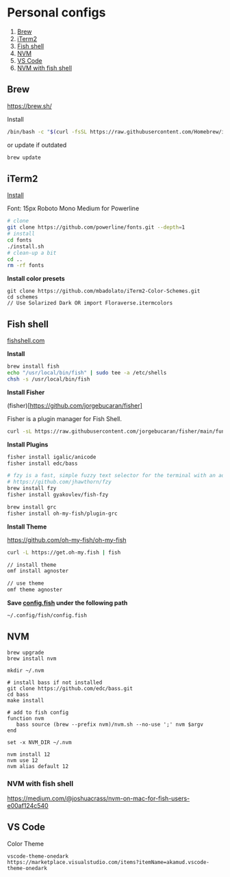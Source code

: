 # Personal configs

1. [Brew](#Brew)
1. [iTerm2](#iTerm2)
1. [Fish shell](#Fish-shell)
1. [NVM](#nvm)
1. [VS Code](#VS-code)
1. [NVM with fish shell](#NVM-with-fish-shell)

## Brew

https://brew.sh/

Install
```bash
/bin/bash -c "$(curl -fsSL https://raw.githubusercontent.com/Homebrew/install/HEAD/install.sh)"
```

or update if outdated
```bash
brew update
```

## iTerm2
[Install](https://www.iterm2.com/downloads.html)

Font: 15px Roboto Mono Medium for Powerline
```bash
# clone
git clone https://github.com/powerline/fonts.git --depth=1
# install
cd fonts
./install.sh
# clean-up a bit
cd ..
rm -rf fonts
```

**Install color presets**
```shell
git clone https://github.com/mbadolato/iTerm2-Color-Schemes.git
cd schemes
// Use Solarized Dark OR import Floraverse.itermcolors
```

## Fish shell

[fishshell.com](https://fishshell.com/)

**Install**

```bash
brew install fish
echo "/usr/local/bin/fish" | sudo tee -a /etc/shells
chsh -s /usr/local/bin/fish
```

**Install Fisher**

(fisher)[https://github.com/jorgebucaran/fisher]

Fisher is a plugin manager for Fish Shell.

```bash
curl -sL https://raw.githubusercontent.com/jorgebucaran/fisher/main/functions/fisher.fish | source && fisher install jorgebucaran/fisher
```

**Install Plugins**

```bash
fisher install igalic/anicode
fisher install edc/bass

# fzy is a fast, simple fuzzy text selector for the terminal with an advanced scoring algorithm.
# https://github.com/jhawthorn/fzy
brew install fzy
fisher install gyakovlev/fish-fzy

brew install grc
fisher install oh-my-fish/plugin-grc
```

**Install Theme**

https://github.com/oh-my-fish/oh-my-fish

```bash
curl -L https://get.oh-my.fish | fish

// install theme
omf install agnoster

// use theme
omf theme agnoster
```

**Save [config.fish](./fish/config.fish) under the following path**
```bash
~/.config/fish/config.fish
```

## NVM
```
brew upgrade
brew install nvm

mkdir ~/.nvm

# install bass if not installed
git clone https://github.com/edc/bass.git
cd bass
make install

# add to fish config
function nvm
   bass source (brew --prefix nvm)/nvm.sh --no-use ';' nvm $argv
end

set -x NVM_DIR ~/.nvm

nvm install 12
nvm use 12
nvm alias default 12
```

### NVM with fish shell
https://medium.com/@joshuacrass/nvm-on-mac-for-fish-users-e00af124c540

## VS Code

Color Theme

```
vscode-theme-onedark
https://marketplace.visualstudio.com/items?itemName=akamud.vscode-theme-onedark
```
